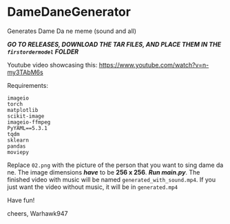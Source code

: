# DameDaneGenerator
Generates Dame Da ne meme (sound and all)

***GO TO RELEASES, DOWNLOAD THE TAR FILES, AND PLACE THEM IN THE `firstordermodel` FOLDER***

Youtube video showcasing this: https://www.youtube.com/watch?v=n-my3TAbM6s

Requirements:
 ```
imageio
torch
matplotlib
scikit-image
imageio-ffmpeg
PyYAML==5.3.1
tqdm
sklearn
pandas
moviepy
```

Replace `02.png` with the picture of the person that you want to sing dame da ne. The image dimensions ***have*** to be **256 x 256**. ***Run main.py***.
The finished video with music will be named `generated_with_sound.mp4`.
If you just want the video without music, it will be in `generated.mp4`

Have fun!

cheers, Warhawk947

